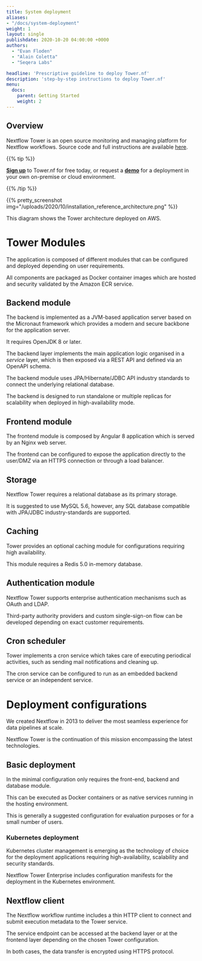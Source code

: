 ```yaml
---
title: System deployment
aliases:
- "/docs/system-deployment"
weight: 1
layout: single
publishdate: 2020-10-20 04:00:00 +0000
authors:
  - "Evan Floden"
  - "Alain Coletta"
  - "Seqera Labs"

headline: 'Prescriptive guideline to deploy Tower.nf'
description: 'step-by-step instructions to deploy Tower.nf'
menu:
  docs:
    parent: Getting Started
    weight: 2
---
```


## Overview

Nextflow Tower is an open source monitoring and managing platform for Nextflow workflows. Source code and full instructions are available [here](https://github.com/seqeralabs/nf-tower).


{{% tip %}}

[**Sign up**](https://tower.nf "Nextflow Tower") to Tower.nf for free today, or request a [**demo**](https://seqera.io/demo "Nextflow Tower Demo") for a deployment in your own on-premise or cloud environment.

{{% /tip %}}

{{% pretty_screenshot img="/uploads/2020/10/installation_reference_architecture.png" %}}

This diagram shows the Tower architecture deployed on AWS.


# Tower Modules

The application is composed of different modules that can be configured and deployed depending on user requirements.

All components are packaged as Docker container images which are hosted and security validated by the Amazon ECR service.  

## Backend module

The backend is implemented as a JVM-based application server based on the Micronaut framework which provides a modern and secure backbone for the application server.

It requires OpenJDK 8 or later.

The backend layer implements the main application logic organised in a *service* layer, which is then exposed via a REST API and defined via an OpenAPI schema.

The backend module uses JPA/Hibernate/JDBC API industry standards to connect the underlying relational database.

The backend is designed to run standalone or multiple replicas for scalability when deployed in high-availability mode.  

## Frontend module

The frontend module is composed by Angular 8 application which is served by an Nginx web server.

The frontend can be configured to expose the application directly to the user/DMZ via an HTTPS connection or through a load balancer.

## Storage

Nextflow Tower requires a relational database as its primary storage.

It is suggested to use MySQL 5.6, however, any SQL database compatible with JPA/JDBC industry-standards are supported.   

## Caching

Tower provides an optional caching module for configurations requiring high availability.

This module requires a Redis 5.0 in-memory database.

## Authentication module

Nextflow Tower supports enterprise authentication mechanisms such as OAuth and LDAP.

Third-party authority providers and custom single-sign-on flow can be developed depending on exact customer requirements.     

## Cron scheduler

Tower implements a cron service which takes care of executing periodical activities, such as sending mail notifications and cleaning up.

The cron service can be configured to run as an embedded backend service or an independent service.


# Deployment configurations

We created Nextflow in 2013 to deliver the most seamless experience for data pipelines at scale.

Nextflow Tower is the continuation of this mission encompassing the latest technologies.

## Basic deployment

In the minimal configuration only requires the front-end, backend and database module.

This can be executed as Docker containers or as native services running in the hosting environment.

This is generally a suggested configuration for evaluation purposes or for a small number of users.

### Kubernetes deployment

Kubernetes cluster management is emerging as the technology of choice for the deployment applications requiring high-availability, scalability and security standards.

Nextflow Tower Enterprise includes configuration manifests for the deployment in the Kubernetes environment.

## Nextflow client

The Nextflow workflow runtime includes a thin HTTP client to connect and submit execution metadata to the Tower service.

The service endpoint can be accessed at the backend layer or at the frontend layer depending on the chosen Tower configuration.

In both cases, the data transfer is encrypted using HTTPS protocol.  
